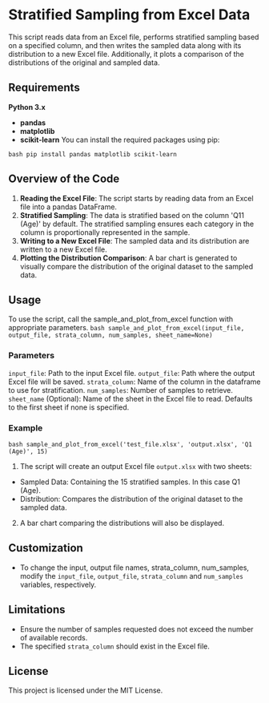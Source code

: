 # Stratified Sampling from Excel Data
This script reads data from an Excel file, performs stratified sampling based on a specified column, and then writes the sampled data along with its distribution to a new Excel file. Additionally, it plots a comparison of the distributions of the original and sampled data.

## Requirements
**Python 3.x**
- **pandas**
- **matplotlib**
- **scikit-learn**
You can install the required packages using pip:

```bash pip install pandas matplotlib scikit-learn ```

## Overview of the Code
1. **Reading the Excel File**: The script starts by reading data from an Excel file into a pandas DataFrame.
2. **Stratified Sampling**: The data is stratified based on the column 'Q11 (Age)' by default. The stratified sampling ensures each category in the column is proportionally represented in the sample.
3. **Writing to a New Excel File**: The sampled data and its distribution are written to a new Excel file.
4. **Plotting the Distribution Comparison**: A bar chart is generated to visually compare the distribution of the original dataset to the sampled data.

## Usage
To use the script, call the sample_and_plot_from_excel function with appropriate parameters.
```bash sample_and_plot_from_excel(input_file, output_file, strata_column, num_samples, sheet_name=None)```

### Parameters
`input_file`: Path to the input Excel file.
`output_file`: Path where the output Excel file will be saved.
`strata_column`: Name of the column in the dataframe to use for stratification.
`num_samples`: Number of samples to retrieve.
`sheet_name` (Optional): Name of the sheet in the Excel file to read. Defaults to the first sheet if none is specified.

### Example
```bash sample_and_plot_from_excel('test_file.xlsx', 'output.xlsx', 'Q1 (Age)', 15) ```
1. The script will create an output Excel file `output.xlsx` with two sheets:
- Sampled Data: Containing the 15 stratified samples. In this case Q1 (Age).
- Distribution: Compares the distribution of the original dataset to the sampled data.
2. A bar chart comparing the distributions will also be displayed.
  
## Customization
- To change the input, output file names, strata_column, num_samples, modify the `input_file`, `output_file`, `strata_column` and `num_samples` variables, respectively.

## Limitations
- Ensure the number of samples requested does not exceed the number of available records.
- The specified `strata_column` should exist in the Excel file.


## License
This project is licensed under the MIT License.

